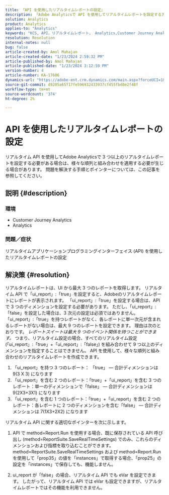 ```yaml
---
title: 「API を使用したリアルタイムレポートの設定」
description: 「Adobe Analyticsで API を使用してリアルタイムレポートを設定する方法を説明します。」
solution: Analytics
product: Analytics
applies-to: "Analytics"
keywords: "KCS, API，リアルタイムレポート， Analytics,Customer Journey Analytics"
resolution: Resolution
internal-notes: null
bug: false
article-created-by: Amol Mahajan
article-created-date: "1/23/2024 2:59:32 PM"
article-published-by: Amol Mahajan
article-published-date: "1/23/2024 3:12:59 PM"
version-number: 4
article-number: KA-17606
dynamics-url: "https://adobe-ent.crm.dynamics.com/main.aspx?forceUCI=1&pagetype=entityrecord&etn=knowledgearticle&id=cb533e00-00ba-ee11-a569-6045bd006c82"
source-git-commit: d9205a65f17fe596932433937cf455fbd0e2f48f
workflow-type: tm+mt
source-wordcount: '374'
ht-degree: 2%

---
```


# API を使用したリアルタイムレポートの設定


リアルタイム API を使用してAdobe Analyticsで 3 つ以上のリアルタイムレポートを設定する必要がある場合は、様々な順列と組み合わせを適用する必要が生じる場合があります。 問題を解決する手順とポインターについては、この記事を参照してください。

## 説明 {#description}


### <b>環境</b>

- Customer Journey Analytics
- Analytics




### <b>問題／症状</b>

リアルタイムアプリケーションプログラミングインターフェイス (API) を使用したリアルタイムレポートの設定


## 解決策 {#resolution}


リアルタイムレポートは、UI から最大 3 つのレポートを取得します。
リアルタイム API で「ui_report」:「true」を設定すると、Adobeのリアルタイムレポートにレポートが表示されます。 「ui_report」:「true」を設定する場合は、API で 3 つのディメンションを設定する必要があります。
ただし、「ui_report」:「false」を設定した場合は、3 次元の設定は必須ではありません。「ui_report」:「true」を持つレポートがなく、各レポートに単一次元が含まれるレポートがない場合は、最大 9 つのレポートを設定できます。
理由は次のとおりです。 *レポートスイートは最大 9 つのイベント関係を持つことができます。* つまり、リアルタイム設定の場合、すべてのリアルタイム設定 (「ui_report」:「true」+「ui_report」:「false」) を組み合わせて 9 つ以上のディメンションを指定することはできません。
API を使用して、様々な順列と組み合わせのリアルタイムレポートを作成できます。

1. 「ui_report」を持つ 3 つのレポート： 「true」 — 合計ディメンションは 9(3 X 3) になります
2. 「ui_report」を含む 2 つのレポート：「true」+「ui_report」を含む 3 つのレポート：単一のディメンションで「false」 — 合計ディメンションは 9(2X3+3X1) になります
3. 「ui_report」を含む 1 つのレポート：「true」+「ui_report」を含む 2 つのレポート：各レポートに 2 つのディメンションを含む「false」 — 合計ディメンションは 7(1X3+2X2) になります


リアルタイム API に関する適切なポインターを次に示します。

1. API で method=Report.Run を使用する場合、既に保存されている API 呼び出し (method=ReportSuite.SaveRealTimeSettings) でのみ、これらのディメンションおよび指標を取り込むことができます。 method=ReportSuite.SaveRealTimeSettings および method=Report.Run を使用して「prop35」の値を「instances」で取得する場合、「prop25」の設定を「instances」で保存しても、機能しません。


2. ui_report が「false」の場合、リアルタイム API でも eVar を設定できます。 したがって、リアルタイム API では eVar も設定できますが、リアルタイムレポートではその機能を利用できません。

